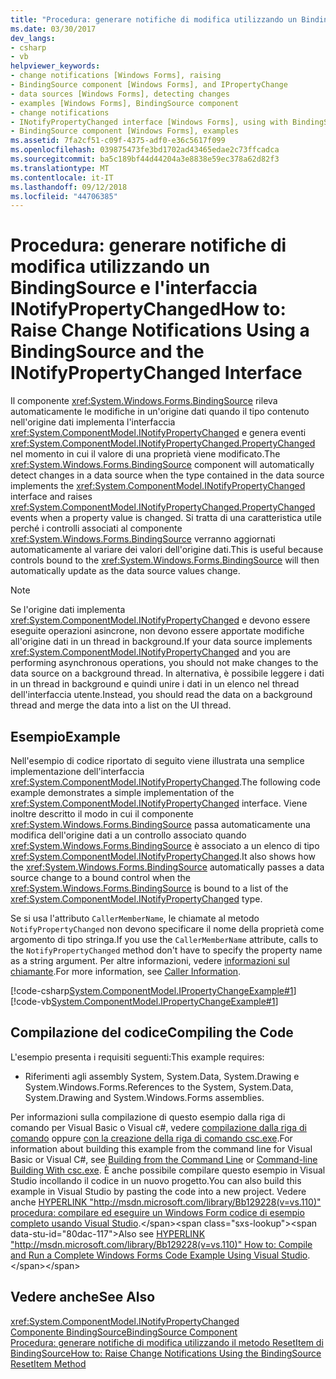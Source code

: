 ```yaml
---
title: "Procedura: generare notifiche di modifica utilizzando un BindingSource e l'interfaccia INotifyPropertyChanged"
ms.date: 03/30/2017
dev_langs:
- csharp
- vb
helpviewer_keywords:
- change notifications [Windows Forms], raising
- BindingSource component [Windows Forms], and IPropertyChange
- data sources [Windows Forms], detecting changes
- examples [Windows Forms], BindingSource component
- change notifications
- INotifyPropertyChanged interface [Windows Forms], using with BindingSource
- BindingSource component [Windows Forms], examples
ms.assetid: 7fa2cf51-c09f-4375-adf0-e36c5617f099
ms.openlocfilehash: 039875473fe3bd1702ad43465edae2c73ffcadca
ms.sourcegitcommit: ba5c189bf44d44204a3e8838e59ec378a62d82f3
ms.translationtype: MT
ms.contentlocale: it-IT
ms.lasthandoff: 09/12/2018
ms.locfileid: "44706385"
---
```

# <a name="how-to-raise-change-notifications-using-a-bindingsource-and-the-inotifypropertychanged-interface"></a><span data-ttu-id="80dac-102">Procedura: generare notifiche di modifica utilizzando un BindingSource e l'interfaccia INotifyPropertyChanged</span><span class="sxs-lookup"><span data-stu-id="80dac-102">How to: Raise Change Notifications Using a BindingSource and the INotifyPropertyChanged Interface</span></span>
<span data-ttu-id="80dac-103">Il componente <xref:System.Windows.Forms.BindingSource> rileva automaticamente le modifiche in un'origine dati quando il tipo contenuto nell'origine dati implementa l'interfaccia <xref:System.ComponentModel.INotifyPropertyChanged> e genera eventi <xref:System.ComponentModel.INotifyPropertyChanged.PropertyChanged> nel momento in cui il valore di una proprietà viene modificato.</span><span class="sxs-lookup"><span data-stu-id="80dac-103">The <xref:System.Windows.Forms.BindingSource> component will automatically detect changes in a data source when the type contained in the data source implements the <xref:System.ComponentModel.INotifyPropertyChanged> interface and raises <xref:System.ComponentModel.INotifyPropertyChanged.PropertyChanged> events when a property value is changed.</span></span> <span data-ttu-id="80dac-104">Si tratta di una caratteristica utile perché i controlli associati al componente <xref:System.Windows.Forms.BindingSource> verranno aggiornati automaticamente al variare dei valori dell'origine dati.</span><span class="sxs-lookup"><span data-stu-id="80dac-104">This is useful because controls bound to the <xref:System.Windows.Forms.BindingSource> will then automatically update as the data source values change.</span></span>  
  
> [!NOTE]
>  <span data-ttu-id="80dac-105">Se l'origine dati implementa <xref:System.ComponentModel.INotifyPropertyChanged> e devono essere eseguite operazioni asincrone, non devono essere apportate modifiche all'origine dati in un thread in background.</span><span class="sxs-lookup"><span data-stu-id="80dac-105">If your data source implements <xref:System.ComponentModel.INotifyPropertyChanged> and you are performing asynchronous operations, you should not make changes to the data source on a background thread.</span></span> <span data-ttu-id="80dac-106">In alternativa, è possibile leggere i dati in un thread in background e quindi unire i dati in un elenco nel thread dell'interfaccia utente.</span><span class="sxs-lookup"><span data-stu-id="80dac-106">Instead, you should read the data on a background thread and merge the data into a list on the UI thread.</span></span>  
  
## <a name="example"></a><span data-ttu-id="80dac-107">Esempio</span><span class="sxs-lookup"><span data-stu-id="80dac-107">Example</span></span>  
 <span data-ttu-id="80dac-108">Nell'esempio di codice riportato di seguito viene illustrata una semplice implementazione dell'interfaccia <xref:System.ComponentModel.INotifyPropertyChanged>.</span><span class="sxs-lookup"><span data-stu-id="80dac-108">The following code example demonstrates a simple implementation of the <xref:System.ComponentModel.INotifyPropertyChanged> interface.</span></span> <span data-ttu-id="80dac-109">Viene inoltre descritto il modo in cui il componente <xref:System.Windows.Forms.BindingSource> passa automaticamente una modifica dell'origine dati a un controllo associato quando <xref:System.Windows.Forms.BindingSource> è associato a un elenco di tipo <xref:System.ComponentModel.INotifyPropertyChanged>.</span><span class="sxs-lookup"><span data-stu-id="80dac-109">It also shows how the <xref:System.Windows.Forms.BindingSource> automatically passes a data source change to a bound control when the <xref:System.Windows.Forms.BindingSource> is bound to a list of the <xref:System.ComponentModel.INotifyPropertyChanged> type.</span></span>  
  
 <span data-ttu-id="80dac-110">Se si usa l'attributo `CallerMemberName`, le chiamate al metodo `NotifyPropertyChanged` non devono specificare il nome della proprietà come argomento di tipo stringa.</span><span class="sxs-lookup"><span data-stu-id="80dac-110">If you use the `CallerMemberName` attribute, calls to the `NotifyPropertyChanged` method don't have to specify the property name as a string argument.</span></span> <span data-ttu-id="80dac-111">Per altre informazioni, vedere [informazioni sul chiamante](https://msdn.microsoft.com/library/9cb2b8c0-c4f6-44b8-9c90-38948455b373).</span><span class="sxs-lookup"><span data-stu-id="80dac-111">For more information, see [Caller Information](https://msdn.microsoft.com/library/9cb2b8c0-c4f6-44b8-9c90-38948455b373).</span></span>  
  
 [!code-csharp[System.ComponentModel.IPropertyChangeExample#1](../../../../samples/snippets/csharp/VS_Snippets_Winforms/System.ComponentModel.IPropertyChangeExample/CS/Form1.cs#1)]
 [!code-vb[System.ComponentModel.IPropertyChangeExample#1](../../../../samples/snippets/visualbasic/VS_Snippets_Winforms/System.ComponentModel.IPropertyChangeExample/VB/Form1.vb#1)]  
  
## <a name="compiling-the-code"></a><span data-ttu-id="80dac-112">Compilazione del codice</span><span class="sxs-lookup"><span data-stu-id="80dac-112">Compiling the Code</span></span>  
 <span data-ttu-id="80dac-113">L'esempio presenta i requisiti seguenti:</span><span class="sxs-lookup"><span data-stu-id="80dac-113">This example requires:</span></span>  
  
-   <span data-ttu-id="80dac-114">Riferimenti agli assembly System, System.Data, System.Drawing e System.Windows.Forms.</span><span class="sxs-lookup"><span data-stu-id="80dac-114">References to the System, System.Data, System.Drawing and System.Windows.Forms assemblies.</span></span>  
  
 <span data-ttu-id="80dac-115">Per informazioni sulla compilazione di questo esempio dalla riga di comando per Visual Basic o Visual c#, vedere [compilazione dalla riga di comando](~/docs/visual-basic/reference/command-line-compiler/building-from-the-command-line.md) oppure [con la creazione della riga di comando csc.exe](~/docs/csharp/language-reference/compiler-options/command-line-building-with-csc-exe.md).</span><span class="sxs-lookup"><span data-stu-id="80dac-115">For information about building this example from the command line for Visual Basic or Visual C#, see [Building from the Command Line](~/docs/visual-basic/reference/command-line-compiler/building-from-the-command-line.md) or [Command-line Building With csc.exe](~/docs/csharp/language-reference/compiler-options/command-line-building-with-csc-exe.md).</span></span> <span data-ttu-id="80dac-116">È anche possibile compilare questo esempio in Visual Studio incollando il codice in un nuovo progetto.</span><span class="sxs-lookup"><span data-stu-id="80dac-116">You can also build this example in Visual Studio by pasting the code into a new project.</span></span>  <span data-ttu-id="80dac-117">Vedere anche [HYPERLINK "http://msdn.microsoft.com/library/Bb129228(v=vs.110)" procedura: compilare ed eseguire un Windows Form codice di esempio completo usando Visual Studio](https://msdn.microsoft.com/library/Bb129228\(v=vs.110\)).</span><span class="sxs-lookup"><span data-stu-id="80dac-117">Also see [HYPERLINK "http://msdn.microsoft.com/library/Bb129228(v=vs.110)" How to: Compile and Run a Complete Windows Forms Code Example Using Visual Studio](https://msdn.microsoft.com/library/Bb129228\(v=vs.110\)).</span></span>  
  
## <a name="see-also"></a><span data-ttu-id="80dac-118">Vedere anche</span><span class="sxs-lookup"><span data-stu-id="80dac-118">See Also</span></span>  
 <xref:System.ComponentModel.INotifyPropertyChanged>  
 [<span data-ttu-id="80dac-119">Componente BindingSource</span><span class="sxs-lookup"><span data-stu-id="80dac-119">BindingSource Component</span></span>](../../../../docs/framework/winforms/controls/bindingsource-component.md)  
 [<span data-ttu-id="80dac-120">Procedura: generare notifiche di modifica utilizzando il metodo ResetItem di BindingSource</span><span class="sxs-lookup"><span data-stu-id="80dac-120">How to: Raise Change Notifications Using the BindingSource ResetItem Method</span></span>](../../../../docs/framework/winforms/controls/how-to-raise-change-notifications-using-the-bindingsource-resetitem-method.md)
